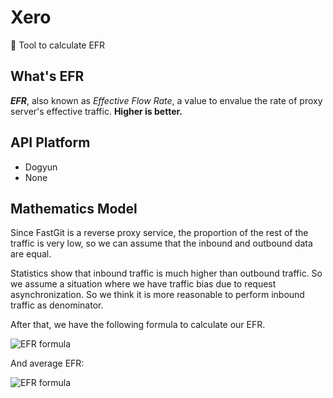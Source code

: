# Xero

🔧 Tool to calculate EFR

## What's EFR

***EFR***, also known as *Effective Flow Rate*, a value to envalue the rate of proxy server's effective traffic. **Higher is better.**

## API Platform

- Dogyun
- None

## Mathematics Model

Since FastGit is a reverse proxy service, the proportion of the rest of the traffic is very low, so we can assume that the inbound and outbound data are equal.

Statistics show that inbound traffic is much higher than outbound traffic. So we assume a situation where we have traffic bias due to request asynchronization. So we think it is more reasonable to perform inbound traffic as denominator.

After that, we have the following formula to calculate our EFR.

![EFR formula](https://latex.codecogs.com/svg.latex?\text{EFR}=\frac{N_\text{Outbound\\%20Transfer}}{N_\text{Inbound\\%20Transfer}})

And average EFR:

![EFR formula](https://latex.codecogs.com/svg.latex?\overline{\text{EFR}}=\frac{\sum_{n=0}^{N_{\text{last}}-1}\text{EFR}_n}{N_\text{last}})
